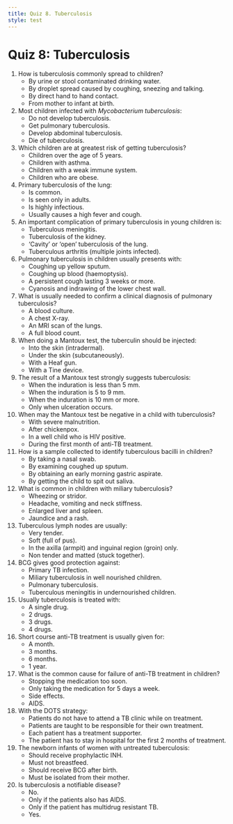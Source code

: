 ```yaml
---
title: Quiz 8. Tuberculosis
style: test
---
```


# Quiz 8: Tuberculosis

1.	How is tuberculosis commonly spread to children?
	-	By urine or stool contaminated drinking water.
	+	By droplet spread caused by coughing, sneezing and talking.
	-	By direct hand to hand contact.
	-	From mother to infant at birth.
2.	Most children infected with *Mycobacterium tuberculosis*:
	+	Do not develop tuberculosis.
	-	Get pulmonary tuberculosis.
	-	Develop abdominal tuberculosis.
	-	Die of tuberculosis.
3.	Which children are at greatest risk of getting tuberculosis?
	-	Children over the age of 5 years.
	-	Children with asthma.
	+	Children with a weak immune system.
	-	Children who are obese.
4.	Primary tuberculosis of the lung:
	+	Is common.
	-	Is seen only in adults.
	-	Is highly infectious.
	-	Usually causes a high fever and cough.
5.	An important complication of primary tuberculosis in young children is:
	+	Tuberculous meningitis.
	-	Tuberculosis of the kidney.
	-	‘Cavity’ or ‘open’ tuberculosis of the lung.
	-	Tuberculous arthritis (multiple joints infected).
6.	Pulmonary tuberculosis in children usually presents with:
	-	Coughing up yellow sputum.
	-	Coughing up blood (haemoptysis).
	+	A persistent cough lasting 3 weeks or more.
	-	Cyanosis and indrawing of the lower chest wall.
7.	What is usually needed to confirm a clinical diagnosis of pulmonary tuberculosis?
	-	A blood culture.
	+	A chest X-ray.
	-	An MRI scan of the lungs.
	-	A full blood count.
8.	When doing a Mantoux test, the tuberculin should be injected:
	+	Into the skin (intradermal).
	-	Under the skin (subcutaneously).
	-	With a Heaf gun.
	-	With a Tine device.
9.	The result of a Mantoux test strongly suggests tuberculosis:
	-	When the induration is less than 5 mm.
	-	When the induration is 5 to 9 mm.
	+	When the induration is 10 mm or more.
	-	Only when ulceration occurs.
10.	When may the Mantoux test be negative in a child with tuberculosis?
	+	With severe malnutrition.
	-	After chickenpox.
	-	In a well child who is HIV positive.
	-	During the first month of anti-TB treatment.
11.	How is a sample collected to identify tuberculous bacilli in children?
	-	By taking a nasal swab.
	-	By examining coughed up sputum.
	+	By obtaining an early morning gastric aspirate.
	-	By getting the child to spit out saliva.
12.	What is common in children with miliary tuberculosis?
	-	Wheezing or stridor.
	-	Headache, vomiting and neck stiffness.
	+	Enlarged liver and spleen.
	-	Jaundice and a rash.
13.	Tuberculous lymph nodes are usually:
	-	Very tender.
	-	Soft (full of pus).
	-	In the axilla (armpit) and inguinal region (groin) only.
	+	Non tender and matted (stuck together).
14.	BCG gives good protection against:
	-	Primary TB infection.
	+	Miliary tuberculosis in well nourished children.
	-	Pulmonary tuberculosis.
	-	Tuberculous meningitis in under­nourished children.
15.	Usually tuberculosis is treated with:
	-	A single drug.
	-	2 drugs.
	+	3 drugs.
	-	4 drugs.
16.	Short course anti-TB treatment is usually given for:
	-	A month.
	-	3 months.
	+	6 months.
	-	1 year.
17.	What is the common cause for failure of anti-TB treatment in children?
	+	Stopping the medication too soon.
	-	Only taking the medication for 5 days a week.
	-	Side effects.
	-	AIDS.
18.	With the DOTS strategy:
	-	Patients do not have to attend a TB clinic while on treatment.
	-	Patients are taught to be responsible for their own treatment.
	+	Each patient has a treatment supporter.
	-	The patient has to stay in hospital for the first 2 months of treatment.
19.	The newborn infants of women with untreated tuberculosis:
	+	Should receive prophylactic INH.
	-	Must not breastfeed.
	-	Should receive BCG after birth.
	-	Must be isolated from their mother.
20.	Is tuberculosis a notifiable disease?
	-	No.
	-	Only if the patients also has AIDS.
	-	Only if the patient has multidrug resistant TB.
	+	Yes.
